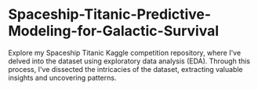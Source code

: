 # Spaceship-Titanic-Predictive-Modeling-for-Galactic-Survival
Explore my Spaceship Titanic Kaggle competition repository, where I've delved into the dataset using exploratory data analysis (EDA). Through this process, I've dissected the intricacies of the dataset, extracting valuable insights and uncovering patterns.  
